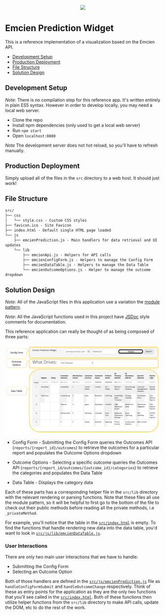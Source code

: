 <p align="center">
  <img src="http://emcien.com/wp-content/uploads/2016/02/emcien_logo2.png">
</p>

# Emcien Prediction Widget

This is a reference implementation of a visualization based on the Emcien API. 


* [Development Setup](#development-setup)
* [Production Deployment](#production-deployment)
* [File Structure](#file-structure)
* [Solution Design](#solution-design)

## Development Setup

*Note*: There is no compilation step for this reference app. It's written entirely in plain ES5 syntax. However in order to develop locally, you may need a local web server. 

* Clone the repo
* Install npm dependencies (only used to get a local web server)
* Run `npm start`
* Open `localhost:8080`

*Note* The development server does not hot reload, so you'll have to refresh manually.

## Production Deployment
Simply upload all of the files in the `src` directory to a web host. It should just work!

## File Structure 
```
src/
├── css
│   └── style.css - Custom CSS styles
├── favicon.ico - Site Favicon
├── index.html - Default single HTML page loaded
└── js
    ├── emcienPrediction.js - Main handlers for data retrieval and UI updates
    └── lib
        ├── emcienApi.js - Helpers for API calls
        ├── emcienConfigForm.js - Helpers to manage the Config Form
        ├── emcienDataTable.js - Helpers to manage the Data Table
        └── emcienOutcomeOptions.js - Helper to manage the outcome dropdown
```

## Solution Design

*Note*: All of the JavaScript files in this application use a variation the [module pattern](https://toddmotto.com/mastering-the-module-pattern/).

*Note*: All the JavaScript functions used in this project have [JSDoc](http://usejsdoc.org/) style comments for documentation. 

This reference application can really be thought of as being composed of three parts:

<p align="center">
  <img src="./screenshot.png">
</p>

* Config Form - Submitting the Config Form queries the Outcomes API (`reports/{report_id}/outcomes`) to retrieve the outcomes for a particular report and populates the Outcome Options dropdown

* Outcome Options - Selecting a specific outcome queries the Outcomes API (`reports/{report_id/outcomes/{outcome_id}/categories`) to retrieve the categories and populates the Data Table

* Data Table - Displays the category data

Each of these parts has a corresponding helper file in the `src/lib` directory with the relevant rendering or parsing functions. Note that these files all use the module pattern, so it will be helpful to first go to the bottom of the file to check out their public methods before reading all the private methods, i.e `_privateMethod`.

For example, you'll notice that the table in the [`src/index.html`](src/index.html) is empty. To find the functions that handle rendering new data into the data table, you'd want to look in [`src/js/lib/emcienDataTable.js`](src/js/lib/emcienDataTable.js).

### User Interactions

There are only two main user interactions that we have to handle:

* Submitting the Config Form
* Selecting an Outcome Option

Both of those handlers are defined in the [`src/js/emcienPrediction.js`](src/js/emcienPrediction.js) file as `handleConfigFormSubmit` and `handleOutcomeChange` respectively. Think of these as entry points for the application as they are the only two functions that you'll see called in the [`src/index.html`](src/index.html). Both of these functions then utilize helper functions from the `src/lib` directory to make API calls, update the DOM, etc to do the rest of the work.

